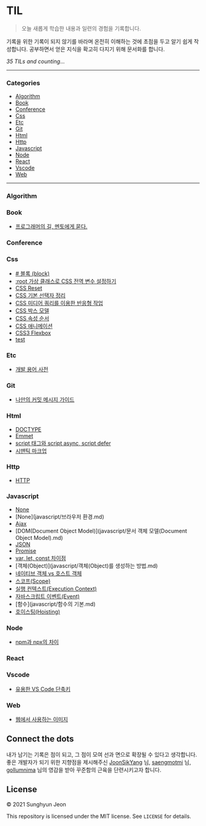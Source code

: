 # TIL

> 오늘 새롭게 학습한 내용과 일련의 경험을 기록합니다.

기록을 위한 기록이 되지 않기를 바라며 온전히 이해하는 것에 초점을 두고 알기 쉽게 작성합니다. 공부하면서 얻은 지식을 확고히 다지기 위해 문서화를 합니다. 


_35 TILs and counting..._

---

### Categories

* [Algorithm](#algorithm)
* [Book](#book)
* [Conference](#conference)
* [Css](#css)
* [Etc](#etc)
* [Git](#git)
* [Html](#html)
* [Http](#http)
* [Javascript](#javascript)
* [Node](#node)
* [React](#react)
* [Vscode](#vscode)
* [Web](#web)

---

### Algorithm


### Book

- [프로그래머의 길, 멘토에게 묻다.](book/apprenticeship-patterns.md)

### Conference


### Css

- [# 블록 (block)](css/210404_block-inline-inline-block.md)
- [:root 가상 클래스로 CSS 전역 변수 설정하기](css/root-selector.md)
- [CSS Reset](css/210405_reset-css.md)
- [CSS 기본 선택자 정리](css/210408_css-basics.md)
- [CSS 미디어 쿼리를 이용한 반응형 작업](css/210514-css-media-query-basics.md)
- [CSS 박스 모델](css/210409_css-box-model.md)
- [CSS 속성 순서](css/210504-css-property-order.md)
- [CSS 애니메이션](css/210429_css-animations.md)
- [CSS3 Flexbox](css/2104030_css-flex.md)
- [test](css/test.md)

### Etc

- [개발 용어 사전](etc/dictionary.md)

### Git

- [나만의 커밋 메시지 가이드](git/my-commit-guide.md)

### Html

- [DOCTYPE](html/210404_doctype.md)
- [Emmet](html/210406_emmet.md)
- [script 태그와 script async, script defer](html/210520_script-async-defer.md)
- [시맨틱 마크업](html/semantic.md)

### Http

- [HTTP](http/210410_http-basics.md)

### Javascript

- [None](javascript/arrow-function.md)
- [None](javascript/브라우저 환경.md)
- [Ajax](javascript/ajax.md)
- [DOM(Document Object Model)](javascript/문서 객체 모델(Document Object Model).md)
- [JSON](javascript/json.md)
- [Promise](javascript/promise.md)
- [var, let, const 차이점](javascript/210325_var-let-const.md)
- [객체(Object)](javascript/객체(Object)를 생성하는 방법.md)
- [네이티브 객체 vs 호스트 객체](javascript/210331_native-host.md)
- [스코프(Scope)](javascript/scope.md)
- [실행 컨텍스트(Execution Context)](javascript/execution-context.md)
- [자바스크립트 이벤트(Event)](javascript/event.md)
- [함수](javascript/함수의 기본.md)
- [호이스팅(Hoisting)](javascript/210325_hosting.md)

### Node

- [npm과 npx의 차이](node/210423_npm-npx.md)

### React


### Vscode

- [유용한 VS Code 단축키](vscode/vscode_usage.md)

### Web

- [웹에서 사용하는 이미지](web/210404_bitmap-vector.md)

## Connect the dots

내가 남기는 기록은 점이 되고, 그 점이 모여 선과 면으로 확장될 수 있다고 생각합니다. 좋은 개발자가 되기 위한 지향점을 제시해주신 [JoonSikYang](https://github.com/joonsikyang) 님, [saengmotmi](https://github.com/saengmotmi) 님, [gollumnima](https://github.com/gollumnima) 님의 영감을 받아 꾸준함의 근육을 단련시키고자 합니다.

## License

&copy; 2021 Sunghyun Jeon

This repository is licensed under the MIT license. See `LICENSE` for
details.